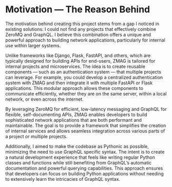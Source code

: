 # Motivation — **The Reason Behind**

The motivation behind creating this project stems from a gap I noticed in existing solutions: I could not find any projects that effectively combine ZeroMQ and GraphQL. I believe this combination offers a unique and powerful approach to building network applications, particularly for internal use within larger systems.

Unlike frameworks like Django, Flask, FastAPI, and others, which are typically designed for building APIs for end-users, ZMAG is tailored for internal projects and microservices. The idea is to create reusable components — such as an authentication system — that multiple projects can leverage. For example, you could develop a centralized authentication system with ZMAG and then integrate it with multiple FastAPI or Flask applications. This modular approach allows these components to communicate efficiently, whether they are on the same server, within a local network, or even across the internet.

By leveraging ZeroMQ for efficient, low-latency messaging and GraphQL for flexible, self-documenting APIs, ZMAG enables developers to build sophisticated network applications that are both performant and maintainable. The goal is to provide a framework that simplifies the creation of internal services and allows seamless integration across various parts of a project or multiple projects.

Additionally, I aimed to make the codebase as Pythonic as possible, minimizing the need to use GraphQL specific syntax. The intent is to create a natural development experience that feels like writing regular Python classes and functions while still benefiting from GraphQL’s automatic documentation and powerful querying capabilities. This approach ensures that developers can focus on building Python applications without needing to extensively learn the intricacies of GraphQL syntax.
